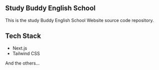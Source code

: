 ## Study Buddy English School

This is the study Buddy English School Website source code repository.

## Tech Stack

- Next.js
- Tailwind CSS

And the others...
